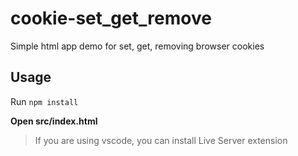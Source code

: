 # cookie-set_get_remove

Simple html app demo for set, get, removing browser cookies

## Usage
Run 
```npm install```

<b>Open src/index.html</b>

> If you are using vscode, you can install Live Server extension


